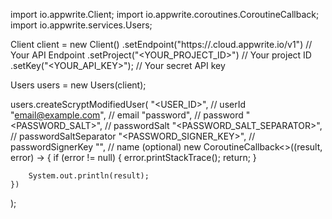 import io.appwrite.Client;
import io.appwrite.coroutines.CoroutineCallback;
import io.appwrite.services.Users;

Client client = new Client()
    .setEndpoint("https://<REGION>.cloud.appwrite.io/v1") // Your API Endpoint
    .setProject("<YOUR_PROJECT_ID>") // Your project ID
    .setKey("<YOUR_API_KEY>"); // Your secret API key

Users users = new Users(client);

users.createScryptModifiedUser(
    "<USER_ID>", // userId
    "email@example.com", // email
    "password", // password
    "<PASSWORD_SALT>", // passwordSalt
    "<PASSWORD_SALT_SEPARATOR>", // passwordSaltSeparator
    "<PASSWORD_SIGNER_KEY>", // passwordSignerKey
    "<NAME>", // name (optional)
    new CoroutineCallback<>((result, error) -> {
        if (error != null) {
            error.printStackTrace();
            return;
        }

        System.out.println(result);
    })
);

